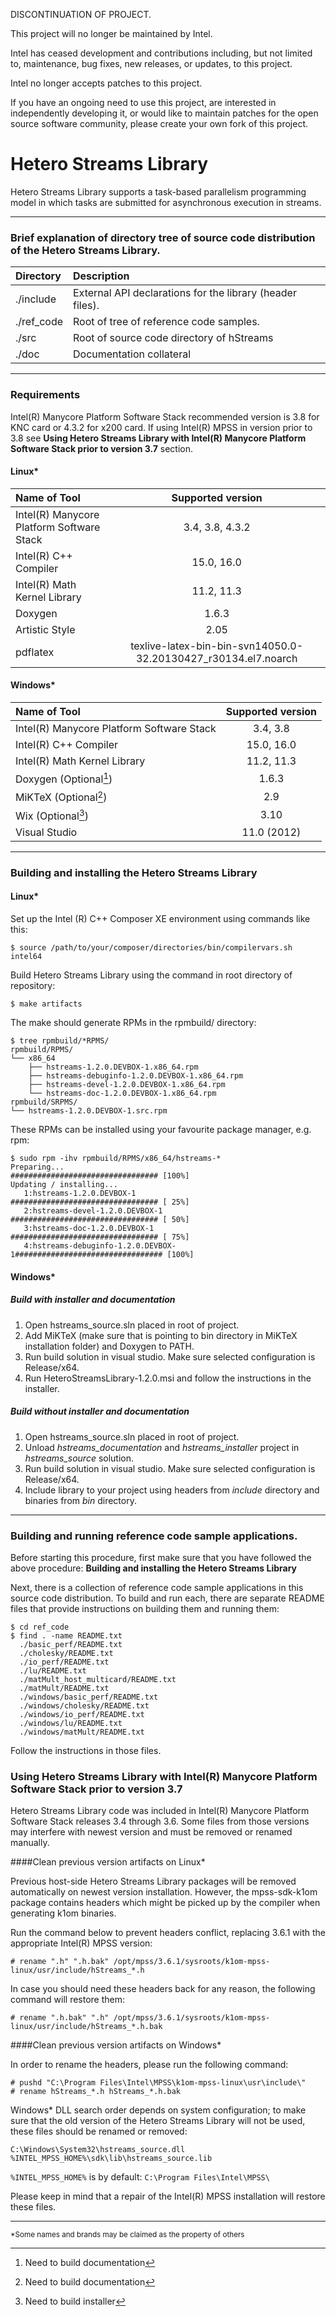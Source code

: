 DISCONTINUATION OF PROJECT.

This project will no longer be maintained by Intel.

Intel has ceased development and contributions including, but not limited to, maintenance, bug fixes, new releases, or updates, to this project. 

Intel no longer accepts patches to this project.

If you have an ongoing need to use this project, are interested in independently developing it, or would like to maintain patches for the open source software community, please create your own fork of this project. 
# Hetero Streams Library
Hetero Streams Library supports a task-based parallelism programming model in which tasks
are submitted for asynchronous execution in streams.

--------------------------------------------------------------------------------
### Brief explanation of directory tree of source code distribution of the Hetero Streams Library.

Directory                 | Description
:-------------------------|:----------------------------------------------------
./include                 | External API declarations for the library (header files).
./ref_code                | Root of tree of reference code samples.
./src                     | Root of source code directory of hStreams
./doc                     | Documentation collateral

--------------------------------------------------------------------------------
### Requirements
Intel(R) Manycore Platform Software Stack recommended version is 3.8 for KNC card or 4.3.2 for x200 card. If using Intel(R)
MPSS in version prior to 3.8 see __Using Hetero Streams Library with Intel(R) Manycore
Platform Software Stack prior to version 3.7__ section.
#### Linux*
Name of Tool                              | Supported version
:-----------------------------------------|:-------------------:
Intel(R) Manycore Platform Software Stack | 3.4, 3.8, 4.3.2
Intel(R) C++ Compiler                     | 15.0, 16.0
Intel(R) Math Kernel Library              | 11.2, 11.3
Doxygen                                   | 1.6.3
Artistic Style                            | 2.05
pdflatex                                  | texlive-latex-bin-bin-svn14050.0-32.20130427_r30134.el7.noarch

#### Windows*
Name of Tool                              | Supported version
:-----------------------------------------|:-------------------:
Intel(R) Manycore Platform Software Stack | 3.4, 3.8
Intel(R) C++ Compiler                     | 15.0, 16.0
Intel(R) Math Kernel Library              | 11.2, 11.3
Doxygen (Optional[^Docs])                 | 1.6.3
MiKTeX (Optional[^Docs])                  | 2.9
Wix (Optional[^Installer])                | 3.10
Visual Studio                             | 11.0 (2012)

[^Docs]: Need to build documentation
[^Installer]: Need to build installer

--------------------------------------------------------------------------------
### Building and installing the Hetero Streams Library
#### Linux*
Set up the Intel (R) C++ Composer XE environment using commands like this:

    $ source /path/to/your/composer/directories/bin/compilervars.sh intel64

Build Hetero Streams Library using the command in root directory of repository:

    $ make artifacts

The make should generate RPMs in the rpmbuild/ directory:

    $ tree rpmbuild/*RPMS/
    rpmbuild/RPMS/
    └── x86_64
        ├── hstreams-1.2.0.DEVBOX-1.x86_64.rpm
        ├── hstreams-debuginfo-1.2.0.DEVBOX-1.x86_64.rpm
        ├── hstreams-devel-1.2.0.DEVBOX-1.x86_64.rpm
        └── hstreams-doc-1.2.0.DEVBOX-1.x86_64.rpm
    rpmbuild/SRPMS/
    └── hstreams-1.2.0.DEVBOX-1.src.rpm

These RPMs can be installed using your favourite package manager, e.g. rpm:

    $ sudo rpm -ihv rpmbuild/RPMS/x86_64/hstreams-*
    Preparing...                          ################################# [100%]
    Updating / installing...
       1:hstreams-1.2.0.DEVBOX-1          ################################# [ 25%]
       2:hstreams-devel-1.2.0.DEVBOX-1    ################################# [ 50%]
       3:hstreams-doc-1.2.0.DEVBOX-1      ################################# [ 75%]
       4:hstreams-debuginfo-1.2.0.DEVBOX-1################################# [100%]

#### Windows*
##### Build with installer and documentation
1. Open hstreams_source.sln placed in root of project.
2. Add MiKTeX (make sure that is pointing to bin directory in MiKTeX installation folder)
and Doxygen to PATH.
3. Run build solution in visual studio. Make sure selected configuration is Release/x64.
4. Run HeteroStreamsLibrary-1.2.0.msi and follow the instructions in the installer.

##### Build without installer and documentation
1. Open hstreams_source.sln placed in root of project.
2. Unload _hstreams_documentation_ and _hstreams_installer_ project in _hstreams_source_
solution.
3. Run build solution in visual studio. Make sure selected configuration is Release/x64.
4. Include library to your project using headers from _include_ directory and binaries
from _bin_ directory.

--------------------------------------------------------------------------------
### Building and running reference code sample applications.

Before starting this procedure, first make sure that you have followed the above procedure:
__Building and installing the Hetero Streams Library__

Next, there is a collection of reference code sample applications in this source code
distribution.
To build and run each, there are separate README files that provide instructions on
building them and running them:

    $ cd ref_code
    $ find . -name README.txt
      ./basic_perf/README.txt
      ./cholesky/README.txt
      ./io_perf/README.txt
      ./lu/README.txt
      ./matMult_host_multicard/README.txt
      ./matMult/README.txt
      ./windows/basic_perf/README.txt
      ./windows/cholesky/README.txt
      ./windows/io_perf/README.txt
      ./windows/lu/README.txt
      ./windows/matMult/README.txt

Follow the instructions in those files.

### Using Hetero Streams Library with Intel(R) Manycore Platform Software Stack prior to version 3.7

Hetero Streams Library code was included in Intel(R) Manycore Platform Software Stack
releases 3.4 through 3.6. Some files from those versions may interfere with newest
version and must be removed or renamed manually.

####Clean previous version artifacts on Linux*

Previous host-side Hetero Streams Library packages will be removed automatically on
newest version installation. However, the mpss-sdk-k1om package contains headers which
might be picked up by the compiler when generating k1om binaries.

Run the command below to prevent headers conflict, replacing 3.6.1 with the appropriate
Intel(R) MPSS version:

    # rename ".h" ".h.bak" /opt/mpss/3.6.1/sysroots/k1om-mpss-linux/usr/include/hStreams_*.h

In case you should need these headers back for any reason, the following command will
restore them:

    # rename ".h.bak" ".h" /opt/mpss/3.6.1/sysroots/k1om-mpss-linux/usr/include/hStreams_*.h.bak

####Clean previous version artifacts on Windows*

In order to rename the headers, please run the following command:

    # pushd "C:\Program Files\Intel\MPSS\k1om-mpss-linux\usr\include\"
    # rename hStreams_*.h hStreams_*.h.bak

Windows* DLL search order depends on system configuration; to make sure that the old
version of the Hetero Streams Library will not be used, these files should be renamed or
removed:

    C:\Windows\System32\hstreams_source.dll
    %INTEL_MPSS_HOME%\sdk\lib\hstreams_source.lib

`%INTEL_MPSS_HOME%` is by default: `C:\Program Files\Intel\MPSS\`

Please keep in mind that a repair of the Intel(R) MPSS installation will restore these
files.

--------------------------------------------------------------------------------
<sub>*Some names and brands may be claimed as the property of others</sub>
